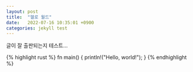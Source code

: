 ```yaml
---
layout: post
title:  "헬로 월드"
date:   2022-07-16 10:35:01 +0900
categories: jekyll test
---
```


글이 잘 출판되는지 테스트...

{% highlight rust %}
fn main() {
    println!("Hello, world!");
}
{% endhighlight %}

